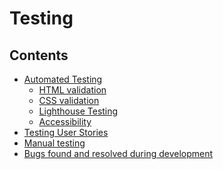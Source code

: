 # Testing

## Contents
   * [Automated Testing](#automated-testing)
      + [HTML validation]()
      + [CSS validation]()
      + [Lighthouse Testing]()
      + [Accessibility]()
   * [Testing User Stories]()
   * [Manual testing]()
   * [Bugs found and resolved during development]()

